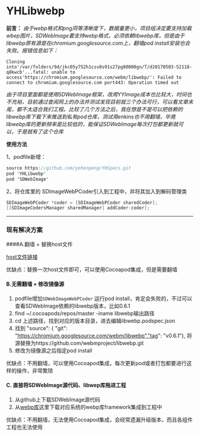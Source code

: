 # YHLibwebp
**前言：** *由于webp格式和png同等清晰度下，数据量更小，项目组决定要支持加载wbep图片，SDWebImage要支持webp格式，必须依赖libwebp库，但是由于libwebp原有源是在chromium.googlesource.com上，翻墙pod install安装也会失败。报错信息如下：*

`Cloning into'/var/folders/9d/jkc05y752h1csv8s91s27pg80000gn/T/d20170503-52118-q8kwcb'...fatal: unable to access'https://chromium.googlesource.com/webm/libwebp/': Failed to connect to chromium.googlesource.com port443: Operation timed out`

*由于项目里面都是使用SDWebImage框架，改用YYImage成本也比较大，时间也不充裕，目前通过查阅网上的办法并测试发现目前就三个办法可行，可以看文章末尾，都不太适合我们工程。比较了几个方法之后，我在想是不是可以把依赖的libwebp库下载下来推送到私有pod仓库，测试用enkins也不用翻墙，毕竟libwebp库的更新频率是比较低的，能保证SDWebImage每次打包都更新就可以，于是就有了这个仓库*



**使用方法**

1、podfile新增：

```objective-c
source https://github.com/yohenpeng/YHSpecs.git
pod 'YHLibwebp'
pod 'SDWebImage'
```

2、将仓库里的 SDImageWebPCoder引入到工程中，并将其加入到解码管理类

```objective-c
SDImageWebPCoder *coder = [SDImageWebPCoder sharedCoder];
[[SDImageCodersManager sharedManager] addCoder:coder];
```



-------

### 现有解决方案

####A.翻墙 + 替换host文件

[host文件链接](https://raw.githubusercontent.com/racaljk/hosts/master/hosts)

优缺点：替换一次host文件即可，可以使用Cocoapod集成，但是需要翻墙



#### B.无需翻墙 + 修改镜像源

1. podfile增加`SDWebImageWebPCoder` 运行pod install，肯定会失败的，不过可以查看SDWebImage依赖的libwebp版本，比如0.6.1
2. find ~/.cocoapods/repos/master -iname libwebp输出路径
3. cd 上述路径，找到对应的版本目录，进去编辑libwebp.podspec.json
4. 找到 "source": { "git": "https://chromium.googlesource.com/webm/libwebp","tag": "v0.6.1”}, 将源替换为https://github.com/webmproject/libwebp.git
5. 修改为镜像源之后指定pod install

优缺点：不用翻墙，可以使用Cocoapod集成，每次更新pod或者打包都要进行这样的操作，非常繁琐



#### C. 直接将SDWebImage源代码、libwep库拖进工程

1. 从github上下载SDWebImage源代码
2. 从[webp库](<http://downloads.webmproject.org/releases/webp/index.html>)这里下载对应系统的webp库framework集成到工程中

优缺点：不用翻墙，无法使用Cocoapod集成，会经常遗漏升级版本，而且各组件工程也无法使用
